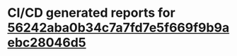 # CI/CD generated reports for [56242aba0b34c7a7fd7e5f669f9b9aebc28046d5](https://github.com/hydephp/develop/commit/56242aba0b34c7a7fd7e5f669f9b9aebc28046d5)
